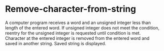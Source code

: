 # Remove-character-from-string
A computer program receives a word and an unsigned integer less than length of the entered word. If unsigned integer does not meet the condition, reentry for the unsigned integer is requested until condition is met. Character at the entered integer is removed from the entered word and saved in another string. Saved string is displayed.
